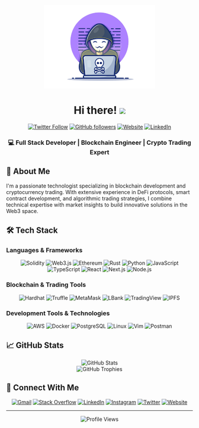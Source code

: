 <div align="center">
  <img width="300" height="auto" src="https://raw.githubusercontent.com/MohamadSafi/MohamadSafi/main/resources/img/materialHacker.png" alt="Profile Banner"/>
  
  # Hi there! <img src="https://media.giphy.com/media/hvRJCLFzcasrR4ia7z/giphy.gif" width="28">
  
  [![Twitter Follow](https://img.shields.io/twitter/follow/ZRealSafi?style=social)](https://twitter.com/ZRealSafi)
  [![GitHub followers](https://img.shields.io/github/followers/MohamadSafi?style=social)](https://github.com/MohamadSafi)
  [![Website](https://img.shields.io/badge/Website-mohammadsafi.com-blue)](https://mohammadsafi.com)
  [![LinkedIn](https://img.shields.io/badge/LinkedIn-Connect-blue)](https://www.linkedin.com/in/mohamad-safi)

  <h3>💻 Full Stack Developer | Blockchain Engineer | Crypto Trading Expert</h3>
</div>

## 🚀 About Me

I'm a passionate technologist specializing in blockchain development and cryptocurrency trading. With extensive experience in DeFi protocols, smart contract development, and algorithmic trading strategies, I combine technical expertise with market insights to build innovative solutions in the Web3 space.

## 🛠️ Tech Stack

### Languages & Frameworks

<p align="center">
  <img src="https://img.shields.io/badge/Solidity-363636?style=for-the-badge&logo=solidity&logoColor=white" alt="Solidity"/>
  <img src="https://img.shields.io/badge/Web3.js-F16822?style=for-the-badge&logo=web3.js&logoColor=white" alt="Web3.js"/>
  <img src="https://img.shields.io/badge/Ethereum-3C3C3D?style=for-the-badge&logo=ethereum&logoColor=white" alt="Ethereum"/>
  <img src="https://img.shields.io/badge/Rust-000000?style=for-the-badge&logo=rust&logoColor=white" alt="Rust"/>
  <img src="https://img.shields.io/badge/Python-3776AB?style=for-the-badge&logo=python&logoColor=white" alt="Python"/>
  <img src="https://img.shields.io/badge/JavaScript-F7DF1E?style=for-the-badge&logo=javascript&logoColor=black" alt="JavaScript"/>
  <img src="https://img.shields.io/badge/TypeScript-007ACC?style=for-the-badge&logo=typescript&logoColor=white" alt="TypeScript"/>
  <img src="https://img.shields.io/badge/React-20232A?style=for-the-badge&logo=react&logoColor=61DAFB" alt="React"/>
  <img src="https://img.shields.io/badge/Next.js-000000?style=for-the-badge&logo=next.js&logoColor=white" alt="Next.js"/>
  <img src="https://img.shields.io/badge/Node.js-43853D?style=for-the-badge&logo=node.js&logoColor=white" alt="Node.js"/>
</p>

### Blockchain & Trading Tools

<p align="center">
  <img src="https://img.shields.io/badge/Hardhat-FFD700?style=for-the-badge&logo=hardhat&logoColor=black" alt="Hardhat"/>
  <img src="https://img.shields.io/badge/Truffle-2E2E2E?style=for-the-badge&logo=truffle&logoColor=white" alt="Truffle"/>
  <img src="https://img.shields.io/badge/MetaMask-F6851B?style=for-the-badge&logo=metamask&logoColor=white" alt="MetaMask"/>
  <img src="https://img.shields.io/badge/LBank-2C3E50?style=for-the-badge&logo=lbank&logoColor=white" alt="LBank"/>
  <img src="https://img.shields.io/badge/TradingView-000000?style=for-the-badge&logo=tradingview&logoColor=white" alt="TradingView"/>
  <img src="https://img.shields.io/badge/IPFS-65C2CB?style=for-the-badge&logo=ipfs&logoColor=white" alt="IPFS"/>
</p>

### Development Tools & Technologies

<p align="center">
  <img src="https://img.shields.io/badge/AWS-232F3E?style=for-the-badge&logo=amazon-aws&logoColor=white" alt="AWS"/>
  <img src="https://img.shields.io/badge/Docker-2496ED?style=for-the-badge&logo=docker&logoColor=white" alt="Docker"/>
  <img src="https://img.shields.io/badge/PostgreSQL-316192?style=for-the-badge&logo=postgresql&logoColor=white" alt="PostgreSQL"/>
  <img src="https://img.shields.io/badge/Linux-FCC624?style=for-the-badge&logo=linux&logoColor=black" alt="Linux"/>
  <img src="https://img.shields.io/badge/Vim-019733?style=for-the-badge&logo=vim&logoColor=white" alt="Vim"/>
  <img src="https://img.shields.io/badge/Postman-FF6C37?style=for-the-badge&logo=postman&logoColor=white" alt="Postman"/>
</p>


## 📈 GitHub Stats

<div align="center">
  <img src="https://github-readme-stats.vercel.app/api?username=MohamadSafi&show_icons=true&theme=tokyonight" alt="GitHub Stats" />
</div>

<div align="center">
  <img src="https://github-profile-trophy.vercel.app/?username=MohamadSafi&theme=tokyonight&no-frame=true&row=1&column=6" alt="GitHub Trophies" />
</div>

## 🤝 Connect With Me

<p align="center">
  <a href="mailto:the.mohammad.safi@gmail.com"><img src="https://img.shields.io/badge/Gmail-D14836?style=for-the-badge&logo=gmail&logoColor=white" alt="Gmail"/></a>
  <a href="https://stackoverflow.com/users/18441836/mohammad-safi"><img src="https://img.shields.io/badge/Stack_Overflow-FE7A16?style=for-the-badge&logo=stack-overflow&logoColor=white" alt="Stack Overflow"/></a>
  <a href="https://www.linkedin.com/in/mohamad-safi"><img src="https://img.shields.io/badge/LinkedIn-0077B5?style=for-the-badge&logo=linkedin&logoColor=white" alt="LinkedIn"/></a>
  <a href="https://www.instagram.com/mohmmed_safi/"><img src="https://img.shields.io/badge/Instagram-E4405F?style=for-the-badge&logo=instagram&logoColor=white" alt="Instagram"/></a>
  <a href="https://x.com/ZRealSafi"><img src="https://img.shields.io/badge/Twitter-1DA1F2?style=for-the-badge&logo=twitter&logoColor=white" alt="Twitter"/></a>
  <a href="https://mohammadsafi.com"><img src="https://img.shields.io/badge/Website-000000?style=for-the-badge&logo=About.me&logoColor=white" alt="Website"/></a>
</p>

---

<div align="center">
  <img src="https://komarev.com/ghpvc/?username=MohamadSafi&color=blueviolet&style=flat-square" alt="Profile Views"/>
</div>